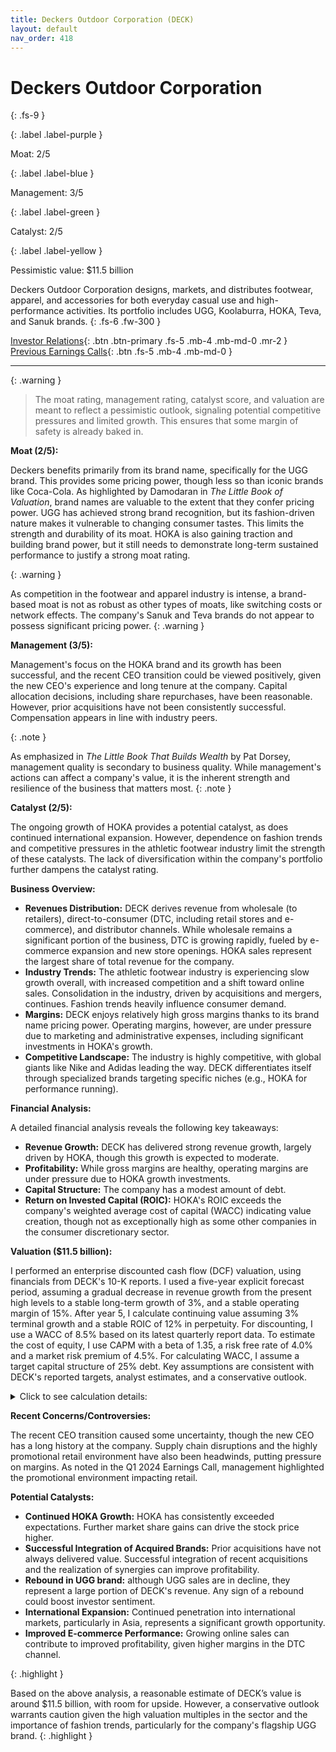 ```yaml
---
title: Deckers Outdoor Corporation (DECK)
layout: default
nav_order: 418
---
```


# Deckers Outdoor Corporation
{: .fs-9 }

{: .label .label-purple }

Moat: 2/5

{: .label .label-blue }

Management: 3/5

{: .label .label-green }

Catalyst: 2/5

{: .label .label-yellow }

Pessimistic value: $11.5 billion

Deckers Outdoor Corporation designs, markets, and distributes footwear, apparel, and accessories for both everyday casual use and high-performance activities. Its portfolio includes UGG, Koolaburra, HOKA, Teva, and Sanuk brands.
{: .fs-6 .fw-300 }

[Investor Relations](https://www.google.com/search?q=DECK+investor+relations){: .btn .btn-primary .fs-5 .mb-4 .mb-md-0 .mr-2 }
[Previous Earnings Calls](https://discountingcashflows.com/company/DECK/transcripts/){: .btn .fs-5 .mb-4 .mb-md-0 }

---

{: .warning } 
>The moat rating, management rating, catalyst score, and valuation are meant to reflect a pessimistic outlook, signaling potential competitive pressures and limited growth. This ensures that some margin of safety is already baked in.


**Moat (2/5):**

Deckers benefits primarily from its brand name, specifically for the UGG brand.  This provides some pricing power, though less so than iconic brands like Coca-Cola. As highlighted by Damodaran in *The Little Book of Valuation*, brand names are valuable to the extent that they confer pricing power. UGG has achieved strong brand recognition, but its fashion-driven nature makes it vulnerable to changing consumer tastes. This limits the strength and durability of its moat. HOKA is also gaining traction and building brand power, but it still needs to demonstrate long-term sustained performance to justify a strong moat rating.

{: .warning }

As competition in the footwear and apparel industry is intense, a brand-based moat is not as robust as other types of moats, like switching costs or network effects. The company's Sanuk and Teva brands do not appear to possess significant pricing power.
{: .warning }



**Management (3/5):**

Management's focus on the HOKA brand and its growth has been successful, and the recent CEO transition could be viewed positively, given the new CEO's experience and long tenure at the company. Capital allocation decisions, including share repurchases, have been reasonable. However, prior acquisitions have not been consistently successful. Compensation appears in line with industry peers.  

{: .note }

As emphasized in *The Little Book That Builds Wealth* by Pat Dorsey, management quality is secondary to business quality. While management's actions can affect a company's value,  it is the inherent strength and resilience of the business that matters most.
{: .note }


**Catalyst (2/5):**

The ongoing growth of HOKA provides a potential catalyst, as does continued international expansion.  However, dependence on fashion trends and competitive pressures in the athletic footwear industry limit the strength of these catalysts. The lack of diversification within the company's portfolio further dampens the catalyst rating.

**Business Overview:**

* **Revenues Distribution:** DECK derives revenue from wholesale (to retailers), direct-to-consumer (DTC, including retail stores and e-commerce), and distributor channels. While wholesale remains a significant portion of the business, DTC is growing rapidly, fueled by e-commerce expansion and new store openings. HOKA sales represent the largest share of total revenue for the company.
* **Industry Trends:** The athletic footwear industry is experiencing slow growth overall, with increased competition and a shift toward online sales.  Consolidation in the industry, driven by acquisitions and mergers, continues.  Fashion trends heavily influence consumer demand.
* **Margins:** DECK enjoys relatively high gross margins thanks to its brand name pricing power. Operating margins, however, are under pressure due to marketing and administrative expenses, including significant investments in HOKA's growth. 
* **Competitive Landscape:** The industry is highly competitive, with global giants like Nike and Adidas leading the way.  DECK differentiates itself through specialized brands targeting specific niches (e.g., HOKA for performance running).

**Financial Analysis:**

A detailed financial analysis reveals the following key takeaways:

* **Revenue Growth:**  DECK has delivered strong revenue growth, largely driven by HOKA, though this growth is expected to moderate.
* **Profitability:** While gross margins are healthy, operating margins are under pressure due to HOKA growth investments.  
* **Capital Structure:** The company has a modest amount of debt. 
* **Return on Invested Capital (ROIC):**  HOKA's ROIC exceeds the company's weighted average cost of capital (WACC) indicating value creation, though not as exceptionally high as some other companies in the consumer discretionary sector.


**Valuation ($11.5 billion):**


I performed an enterprise discounted cash flow (DCF) valuation, using financials from DECK's 10-K reports.  I used a five-year explicit forecast period, assuming a gradual decrease in revenue growth from the present high levels to a stable long-term growth of 3%, and a stable operating margin of 15%. After year 5, I calculate continuing value assuming 3% terminal growth and a stable ROIC of 12% in perpetuity.  For discounting, I use a WACC of 8.5% based on its latest quarterly report data. To estimate the cost of equity, I use CAPM with a beta of 1.35, a risk free rate of 4.0% and a market risk premium of 4.5%. For calculating WACC, I assume a target capital structure of 25% debt. Key assumptions are consistent with DECK's reported targets, analyst estimates, and a conservative outlook.


<details>
<summary>Click to see calculation details:</summary>

1.  **NOPLAT:** Start with EBIT, add back restructuring charges and non-operating charges such as the amortization of acquired intangibles (goodwill is not included in this amortization). Then subtract taxes.
2.  **Invested Capital:** Start with total invested capital (TIC) from the balance sheet. Then, strip out non-operating assets: Add to TIC any investments in other companies and marketable securities. Subtract cash balances.
3.  **Free Cash Flow (FCF):** From NOPLAT subtract investments in working capital (the annual change) and net capital expenditures, which equals total capital expenditures minus depreciation.
4.  **Continuing Value:** Use the FCF formula in perpetuity.
5.  **Discount and Sum:** Discount the FCFs for years 1 to 5 plus the continuing value by 8.5% to get today's present value of the operations.
6.  **Value of Non-operating Assets:** Add back cash, minority interest, and other non-operating assets (from recent 10-K).
7.  **Value of Equity:** Subtract the value of debt from the value of the assets.
8.  **Value per Share:**  Divide equity value by the number of shares outstanding.


{: .note }

The provided financial information and calculations include approximate adjustments for foreign currency translation, currency hedging, and changes in accounting standards.

</details>


**Recent Concerns/Controversies:**

The recent CEO transition caused some uncertainty, though the new CEO has a long history at the company.  Supply chain disruptions and the highly promotional retail environment have also been headwinds, putting pressure on margins. As noted in the Q1 2024 Earnings Call, management highlighted the promotional environment impacting retail.

**Potential Catalysts:**

* **Continued HOKA Growth:**  HOKA has consistently exceeded expectations. Further market share gains can drive the stock price higher.
* **Successful Integration of Acquired Brands:**  Prior acquisitions have not always delivered value. Successful integration of recent acquisitions and the realization of synergies can improve profitability.
* **Rebound in UGG brand:** although UGG sales are in decline, they represent a large portion of DECK's revenue. Any sign of a rebound could boost investor sentiment.
* **International Expansion:**  Continued penetration into international markets, particularly in Asia, represents a significant growth opportunity.
* **Improved E-commerce Performance:** Growing online sales can contribute to improved profitability, given higher margins in the DTC channel.

{: .highlight }

Based on the above analysis, a reasonable estimate of DECK’s value is around $11.5 billion, with room for upside. However, a conservative outlook warrants caution given the high valuation multiples in the sector and the importance of fashion trends, particularly for the company's flagship UGG brand.
{: .highlight }

